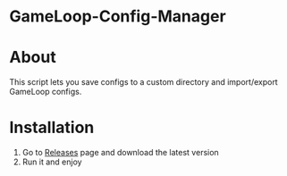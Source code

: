 # GameLoop-Config-Manager

# About
This script lets you save configs to a custom directory and import/export GameLoop configs.

# Installation
1. Go to [Releases](https://github.com/ducduyhsme/GameLoop-Config-Manager/releases) page and download the latest version
2. Run it and enjoy


